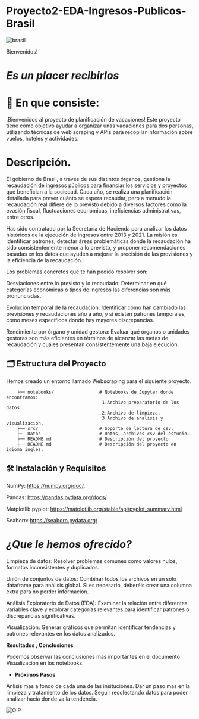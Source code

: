 
# Proyecto2-EDA-Ingresos-Publicos-Brasil
![brasil](https://github.com/user-attachments/assets/7ba6d5d5-19bd-4a9b-affa-2a2f0f10f664)


Bienvenidos! 

# *Es un placer recibirlos*


# 📝 En que consiste:

¡Bienvenidos al proyecto de planificación de vacaciones! Este proyecto tiene como objetivo ayudar a organizar unas vacaciones para dos personas, utilizando técnicas de web scraping y APIs para recopilar información sobre vuelos, hoteles y actividades.

# Descripción.

El gobierno de Brasil, a través de sus distintos órganos, gestiona la recaudación de ingresos públicos para financiar los servicios y proyectos que benefician a la sociedad. Cada año, se realiza una planificación detallada para prever cuánto se espera recaudar, pero a menudo la recaudación real difiere de lo previsto debido a diversos factores como la evasión fiscal, fluctuaciones económicas, ineficiencias administrativas, entre otros.

Has sido contratado por la Secretaría de Hacienda para analizar los datos históricos de la ejecución de ingresos entre 2013 y 2021. La misión es identificar patrones, detectar áreas problemáticas donde la recaudación ha sido consistentemente menor a lo previsto, y proponer recomendaciones basadas en los datos que ayuden a mejorar la precisión de las previsiones y la eficiencia de la recaudación.

Los problemas concretos que te han pedido resolver son:

Desviaciones entre lo previsto y lo recaudado: Determinar en qué categorías económicas o tipos de ingresos las diferencias son más pronunciadas.

Evolución temporal de la recaudación: Identificar cómo han cambiado las previsiones y recaudaciones año a año, y si existen patrones temporales, como meses específicos donde hay mayores discrepancias.

Rendimiento por órgano y unidad gestora: Evaluar qué órganos o unidades gestoras son más eficientes en términos de alcanzar las metas de recaudación y cuáles presentan consistentemente una baja ejecución.


## 🗂️ Estructura del Proyecto
Hemos creado un entorno llamado Webscraping para el siguiente proyecto.

        ├── notebooks/                 # Notebooks de Jupyter donde encontramos:
                                        1.Archivo preparatorio de los datos
                                        2.Archivo de limpieza.
                                        3.Archivo de analisis y visualizacion.
        ├── src/                       # Soporte de lectura de csv.
        ├─  Datos                      # Datos, archivos csv del estudio.
        ├── README.md                  # Descripción del proyecto
        ├── README.md                  # Descripción del proyecto en idioma ingles.
      
## 🛠️ Instalación y Requisitos

NumPy: https://numpy.org/doc/.

Pandas: https://pandas.pydata.org/docs/

Matplotlib.pyplot: https://matplotlib.org/stable/api/pyplot_summary.html

Seaborn: https://seaborn.pydata.org/


# *¿Que le hemos ofrecido?*

Limpieza de datos: Resolver problemas comunes como valores nulos, formatos inconsistentes y duplicados.

Unión de conjuntos de datos: Combinar todos los archivos en un solo dataframe para análisis global. Si es necesario, deberéis crear una columna extra para no perder información.

Análisis Exploratorio de Datos (EDA): Examinar la relación entre diferentes variables clave y explorar categorías relevantes para identificar patrones o discrepancias significativas.

Visualización: Generar gráficos que permitan identificar tendencias y patrones relevantes en los datos analizados.

**Resultados , Conclusiones**

Podemos observar las conclusiones mas importantes en el documento Visualizacion en los notebooks.

- **Próximos Pasos**

Anlisis mas a fondo de cada una de las insituciones.
Dar un paso mas en la limpieza y tratamiento de los datos.
Seguir recolectando datos para poder analizar hacia donde va la tendencia.



![OIP](https://github.com/user-attachments/assets/a3261f22-9193-45df-bf33-14a396dfd988)
